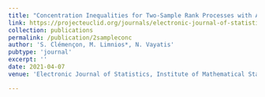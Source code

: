 ```yaml
---
title: "Concentration Inequalities for Two-Sample Rank Processes with Application to Bipartite Ranking"
link: https://projecteuclid.org/journals/electronic-journal-of-statistics/volume-15/issue-2/Concentration-inequalities-for-two-sample-rank-processes-with-application-to/10.1214/21-EJS1907.full
collection: publications
permalink: /publication/2sampleconc
author: 'S. Clémençon, M. Limnios*, N. Vayatis'
pubtype: 'journal'
excerpt: ''
date: 2021-04-07
venue: 'Electronic Journal of Statistics, Institute of Mathematical Statistics and Bernoulli Society, vol 15(2), pp 4659 -- 4717'

---
```

